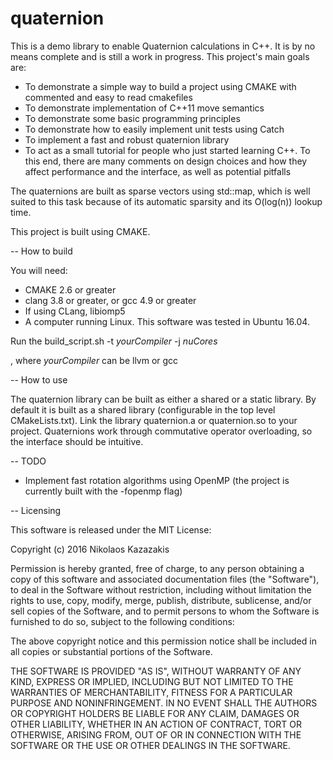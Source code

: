 # quaternion
This is a demo library to enable Quaternion calculations in C++. It is by no means complete and is still a work in progress. This project's main goals are:

* To demonstrate a simple way to build a project using CMAKE with commented and easy to read cmakefiles
* To demonstrate implementation of C++11 move semantics
* To demonstrate some basic programming principles
* To demonstrate how to easily implement unit tests using Catch
* To implement a fast and robust quaternion library
* To act as a small tutorial for people who just started learning C++. To this end, there are many comments on design choices and how they affect performance and the interface, as well as potential pitfalls

The quaternions are built as sparse vectors using std::map, which is well suited to this task because of its automatic sparsity and its O(log(n)) lookup time.

This project is built using CMAKE.

-- How to build

You will need:
* CMAKE 2.6 or greater
* clang 3.8 or greater, or gcc 4.9 or greater
* If using CLang, libiomp5
* A computer running Linux. This software was tested in Ubuntu 16.04.

Run the build_script.sh -t *yourCompiler* -j *nuCores*

, where *yourCompiler* can be llvm or gcc

-- How to use

The quaternion library can be built as either a shared or a static library. By default it is built as a shared library (configurable in the top level CMakeLists.txt). Link the library quaternion.a or quaternion.so to your project. Quaternions work through commutative operator overloading, so the interface should be intuitive.

-- TODO
* Implement fast rotation algorithms using OpenMP (the project is currently built with the -fopenmp flag)

-- Licensing

This software is released under the MIT License:

Copyright (c) 2016 Nikolaos Kazazakis

Permission is hereby granted, free of charge, to any person obtaining a copy
of this software and associated documentation files (the "Software"), to deal
in the Software without restriction, including without limitation the rights
to use, copy, modify, merge, publish, distribute, sublicense, and/or sell
copies of the Software, and to permit persons to whom the Software is
furnished to do so, subject to the following conditions:

The above copyright notice and this permission notice shall be included in all
copies or substantial portions of the Software.

THE SOFTWARE IS PROVIDED "AS IS", WITHOUT WARRANTY OF ANY KIND, EXPRESS OR
IMPLIED, INCLUDING BUT NOT LIMITED TO THE WARRANTIES OF MERCHANTABILITY,
FITNESS FOR A PARTICULAR PURPOSE AND NONINFRINGEMENT. IN NO EVENT SHALL THE
AUTHORS OR COPYRIGHT HOLDERS BE LIABLE FOR ANY CLAIM, DAMAGES OR OTHER
LIABILITY, WHETHER IN AN ACTION OF CONTRACT, TORT OR OTHERWISE, ARISING FROM,
OUT OF OR IN CONNECTION WITH THE SOFTWARE OR THE USE OR OTHER DEALINGS IN THE
SOFTWARE.

